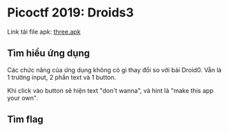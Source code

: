 # Picoctf 2019: Droids3

Link tải file apk: [three.apk](https://github.com/MinhNhatTran/Android-CTF/blob/master/pico2019/three/three.apk)

## Tìm hiểu ứng dụng

Các chức năng của ứng dụng không có gì thay đổi so với bài Droid0. Vẫn là 1 trường input, 2 phần text và 1 button.

Khi click vào button sẽ hiện text "don't wanna", và hint là "make this app your own".

## Tìm flag
